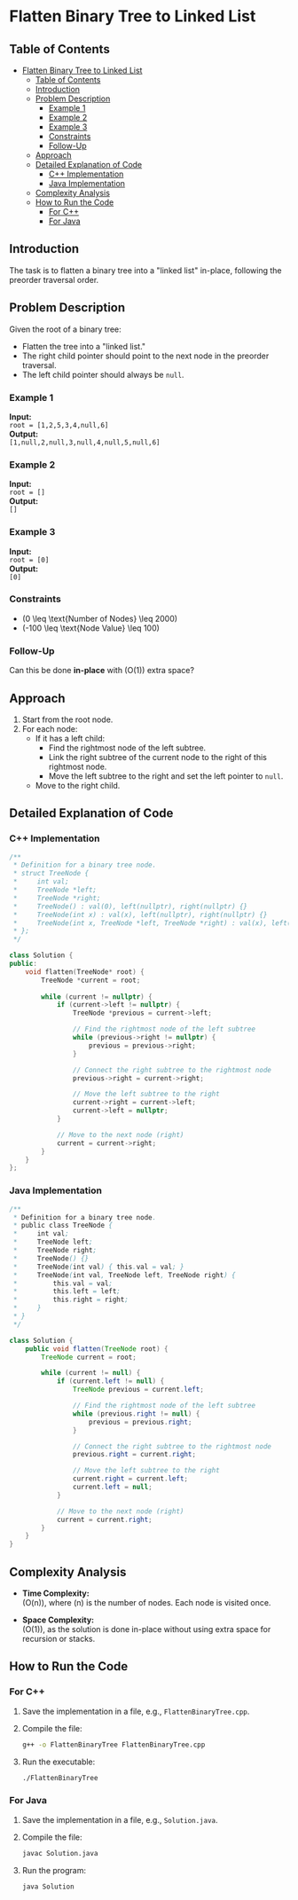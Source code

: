 # Flatten Binary Tree to Linked List

## Table of Contents

- [Flatten Binary Tree to Linked List](#flatten-binary-tree-to-linked-list)
  - [Table of Contents](#table-of-contents)
  - [Introduction](#introduction)
  - [Problem Description](#problem-description)
    - [Example 1](#example-1)
    - [Example 2](#example-2)
    - [Example 3](#example-3)
    - [Constraints](#constraints)
    - [Follow-Up](#follow-up)
  - [Approach](#approach)
  - [Detailed Explanation of Code](#detailed-explanation-of-code)
    - [C++ Implementation](#c-implementation)
    - [Java Implementation](#java-implementation)
  - [Complexity Analysis](#complexity-analysis)
  - [How to Run the Code](#how-to-run-the-code)
    - [For C++](#for-c)
    - [For Java](#for-java)

## Introduction

The task is to flatten a binary tree into a "linked list" in-place, following the preorder traversal order.

## Problem Description

Given the root of a binary tree:

- Flatten the tree into a "linked list."
- The right child pointer should point to the next node in the preorder traversal.
- The left child pointer should always be `null`.

### Example 1

**Input:**  
`root = [1,2,5,3,4,null,6]`  
**Output:**  
`[1,null,2,null,3,null,4,null,5,null,6]`

### Example 2

**Input:**  
`root = []`  
**Output:**  
`[]`

### Example 3

**Input:**  
`root = [0]`  
**Output:**  
`[0]`

### Constraints

- \(0 \leq \text{Number of Nodes} \leq 2000\)
- \(-100 \leq \text{Node Value} \leq 100\)

### Follow-Up

Can this be done **in-place** with \(O(1)\) extra space?

## Approach

1. Start from the root node.
2. For each node:
   - If it has a left child:
     - Find the rightmost node of the left subtree.
     - Link the right subtree of the current node to the right of this rightmost node.
     - Move the left subtree to the right and set the left pointer to `null`.
   - Move to the right child.

## Detailed Explanation of Code

### C++ Implementation

```cpp
/**
 * Definition for a binary tree node.
 * struct TreeNode {
 *     int val;
 *     TreeNode *left;
 *     TreeNode *right;
 *     TreeNode() : val(0), left(nullptr), right(nullptr) {}
 *     TreeNode(int x) : val(x), left(nullptr), right(nullptr) {}
 *     TreeNode(int x, TreeNode *left, TreeNode *right) : val(x), left(left), right(right) {}
 * };
 */

class Solution {
public:
    void flatten(TreeNode* root) {
        TreeNode *current = root;
        
        while (current != nullptr) {
            if (current->left != nullptr) {
                TreeNode *previous = current->left;

                // Find the rightmost node of the left subtree
                while (previous->right != nullptr) {
                    previous = previous->right;
                }

                // Connect the right subtree to the rightmost node
                previous->right = current->right;

                // Move the left subtree to the right
                current->right = current->left;
                current->left = nullptr;
            }

            // Move to the next node (right)
            current = current->right;
        }
    }
};
```

### Java Implementation

```java
/**
 * Definition for a binary tree node.
 * public class TreeNode {
 *     int val;
 *     TreeNode left;
 *     TreeNode right;
 *     TreeNode() {}
 *     TreeNode(int val) { this.val = val; }
 *     TreeNode(int val, TreeNode left, TreeNode right) {
 *         this.val = val;
 *         this.left = left;
 *         this.right = right;
 *     }
 * }
 */

class Solution {
    public void flatten(TreeNode root) {
        TreeNode current = root;

        while (current != null) {
            if (current.left != null) {
                TreeNode previous = current.left;

                // Find the rightmost node of the left subtree
                while (previous.right != null) {
                    previous = previous.right;
                }

                // Connect the right subtree to the rightmost node
                previous.right = current.right;

                // Move the left subtree to the right
                current.right = current.left;
                current.left = null;
            }

            // Move to the next node (right)
            current = current.right;
        }
    }
}
```

## Complexity Analysis

- **Time Complexity:**  
  \(O(n)\), where \(n\) is the number of nodes. Each node is visited once.

- **Space Complexity:**  
  \(O(1)\), as the solution is done in-place without using extra space for recursion or stacks.

## How to Run the Code

### For C++

1. Save the implementation in a file, e.g., `FlattenBinaryTree.cpp`.
2. Compile the file:

   ```bash
   g++ -o FlattenBinaryTree FlattenBinaryTree.cpp
   ```

3. Run the executable:

   ```bash
   ./FlattenBinaryTree
   ```

### For Java

1. Save the implementation in a file, e.g., `Solution.java`.
2. Compile the file:

   ```bash
   javac Solution.java
   ```

3. Run the program:

   ```bash
   java Solution
   ```
